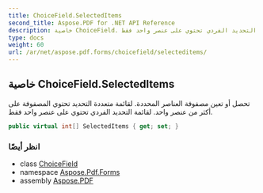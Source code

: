 ```yaml
---
title: ChoiceField.SelectedItems
second_title: Aspose.PDF for .NET API Reference
description: خاصية ChoiceField. تحصل أو تعين مصفوفة العناصر المحددة. لقائمة متعددة التحديد تحتوي المصفوفة على أكثر من عنصر واحد. لقائمة التحديد الفردي تحتوي على عنصر واحد فقط.
type: docs
weight: 60
url: /ar/net/aspose.pdf.forms/choicefield/selecteditems/
---
```

## خاصية ChoiceField.SelectedItems

تحصل أو تعين مصفوفة العناصر المحددة. لقائمة متعددة التحديد تحتوي المصفوفة على أكثر من عنصر واحد. لقائمة التحديد الفردي تحتوي على عنصر واحد فقط.

```csharp
public virtual int[] SelectedItems { get; set; }
```

### انظر أيضًا

* class [ChoiceField](../)
* namespace [Aspose.Pdf.Forms](../../../aspose.pdf.forms/)
* assembly [Aspose.PDF](../../../)